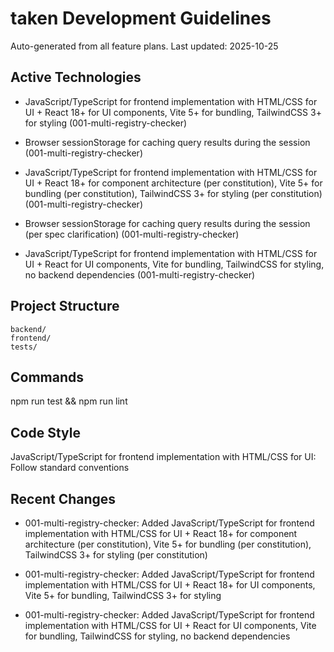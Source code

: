 # taken Development Guidelines

Auto-generated from all feature plans. Last updated: 2025-10-25

## Active Technologies

- JavaScript/TypeScript for frontend implementation with HTML/CSS for UI + React 18+ for UI components, Vite 5+ for bundling, TailwindCSS 3+ for styling (001-multi-registry-checker)
- Browser sessionStorage for caching query results during the session (001-multi-registry-checker)
- JavaScript/TypeScript for frontend implementation with HTML/CSS for UI + React 18+ for component architecture (per constitution), Vite 5+ for bundling (per constitution), TailwindCSS 3+ for styling (per constitution) (001-multi-registry-checker)
- Browser sessionStorage for caching query results during the session (per spec clarification) (001-multi-registry-checker)

- JavaScript/TypeScript for frontend implementation with HTML/CSS for UI + React for UI components, Vite for bundling, TailwindCSS for styling, no backend dependencies (001-multi-registry-checker)

## Project Structure

```text
backend/
frontend/
tests/
```

## Commands

npm run test && npm run lint

## Code Style

JavaScript/TypeScript for frontend implementation with HTML/CSS for UI: Follow standard conventions

## Recent Changes

- 001-multi-registry-checker: Added JavaScript/TypeScript for frontend implementation with HTML/CSS for UI + React 18+ for component architecture (per constitution), Vite 5+ for bundling (per constitution), TailwindCSS 3+ for styling (per constitution)
- 001-multi-registry-checker: Added JavaScript/TypeScript for frontend implementation with HTML/CSS for UI + React 18+ for UI components, Vite 5+ for bundling, TailwindCSS 3+ for styling

- 001-multi-registry-checker: Added JavaScript/TypeScript for frontend implementation with HTML/CSS for UI + React for UI components, Vite for bundling, TailwindCSS for styling, no backend dependencies

<!-- MANUAL ADDITIONS START -->
<!-- MANUAL ADDITIONS END -->
